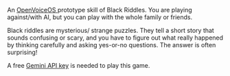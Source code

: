 An [OpenVoiceOS ](https://www.openvoiceos.org) prototype skill of Black Riddles. You are playing against/with AI, but you can play with the whole family or friends. 

Black riddles are mysterious/ strange puzzles. They tell a short story that sounds confusing or scary, and you have to figure out what really happened by thinking carefully and asking yes-or-no questions. The answer is often surprising!

A free [Gemini API key](https://aistudio.google.com/app/apikey) is needed to play this game.
